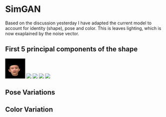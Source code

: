 # SimGAN
Based on the discussion yesterday I have adapted the current model to account for identity (shape), pose and color.
This is leaves lighting, which is now exaplained by the noise vector.

## First 5 principal components of the shape
![](traversals/traversal_face_01.gif)
![](image.png)
![](image.png)
![](image.png)
![](image.png)

## Pose Variations


## Color Variation

